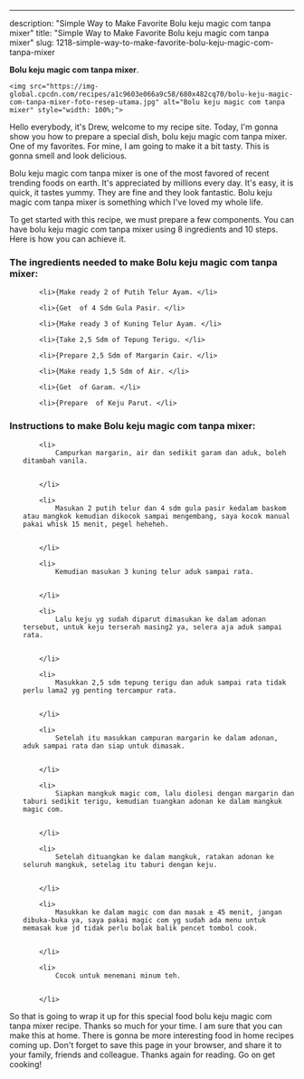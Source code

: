---
description: "Simple Way to Make Favorite Bolu keju magic com tanpa mixer"
title: "Simple Way to Make Favorite Bolu keju magic com tanpa mixer"
slug: 1218-simple-way-to-make-favorite-bolu-keju-magic-com-tanpa-mixer

<p>
	<strong>Bolu keju magic com tanpa mixer</strong>. 
	
</p>
<p>
	
	<img src="https://img-global.cpcdn.com/recipes/a1c9603e066a9c58/680x482cq70/bolu-keju-magic-com-tanpa-mixer-foto-resep-utama.jpg" alt="Bolu keju magic com tanpa mixer" style="width: 100%;">
	
	
</p>
<p>
	Hello everybody, it's Drew, welcome to my recipe site. Today, I'm gonna show you how to prepare a special dish, bolu keju magic com tanpa mixer. One of my favorites. For mine, I am going to make it a bit tasty. This is gonna smell and look delicious.
</p>
	
<p>
	
</p>
<p>
	Bolu keju magic com tanpa mixer is one of the most favored of recent trending foods on earth. It's appreciated by millions every day. It's easy, it is quick, it tastes yummy. They are fine and they look fantastic. Bolu keju magic com tanpa mixer is something which I've loved my whole life.
</p>

<p>
To get started with this recipe, we must prepare a few components. You can have bolu keju magic com tanpa mixer using 8 ingredients and 10 steps. Here is how you can achieve it.
</p>

<h3>The ingredients needed to make Bolu keju magic com tanpa mixer:</h3>

<ol>
	
		<li>{Make ready 2 of Putih Telur Ayam. </li>
	
		<li>{Get  of 4 Sdm Gula Pasir. </li>
	
		<li>{Make ready 3 of Kuning Telur Ayam. </li>
	
		<li>{Take 2,5 Sdm of Tepung Terigu. </li>
	
		<li>{Prepare 2,5 Sdm of Margarin Cair. </li>
	
		<li>{Make ready 1,5 Sdm of Air. </li>
	
		<li>{Get  of Garam. </li>
	
		<li>{Prepare  of Keju Parut. </li>
	
</ol>
<p>
	
</p>

<h3>Instructions to make Bolu keju magic com tanpa mixer:</h3>

<ol>
	
		<li>
			Campurkan margarin, air dan sedikit garam dan aduk, boleh ditambah vanila.
			
			
		</li>
	
		<li>
			Masukan 2 putih telur dan 4 sdm gula pasir kedalam baskom atau mangkok kemudian dikocok sampai mengembang, saya kocok manual pakai whisk 15 menit, pegel heheheh.
			
			
		</li>
	
		<li>
			Kemudian masukan 3 kuning telur aduk sampai rata.
			
			
		</li>
	
		<li>
			Lalu keju yg sudah diparut dimasukan ke dalam adonan tersebut, untuk keju terserah masing2 ya, selera aja aduk sampai rata.
			
			
		</li>
	
		<li>
			Masukkan 2,5 sdm tepung terigu dan aduk sampai rata tidak perlu lama2 yg penting tercampur rata.
			
			
		</li>
	
		<li>
			Setelah itu masukkan campuran margarin ke dalam adonan, aduk sampai rata dan siap untuk dimasak.
			
			
		</li>
	
		<li>
			Siapkan mangkuk magic com, lalu diolesi dengan margarin dan taburi sedikit terigu, kemudian tuangkan adonan ke dalam mangkuk magic com.
			
			
		</li>
	
		<li>
			Setelah dituangkan ke dalam mangkuk, ratakan adonan ke seluruh mangkuk, setelag itu taburi dengan keju.
			
			
		</li>
	
		<li>
			Masukkan ke dalam magic com dan masak ± 45 menit, jangan dibuka-buka ya, saya pakai magic com yg sudah ada menu untuk memasak kue jd tidak perlu bolak balik pencet tombol cook.
			
			
		</li>
	
		<li>
			Cocok untuk menemani minum teh.
			
			
		</li>
	
</ol>

<p>
	
</p>

<p>
	So that is going to wrap it up for this special food bolu keju magic com tanpa mixer recipe. Thanks so much for your time. I am sure that you can make this at home. There is gonna be more interesting food in home recipes coming up. Don't forget to save this page in your browser, and share it to your family, friends and colleague. Thanks again for reading. Go on get cooking!
</p>
